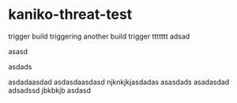 # kaniko-threat-test

trigger build
triggering another build
trigger
ttttttt
adsad

asasd

asdads


asdadaasdad
asdasdaasdasd
njknkjkjasdadas
asasdads
asadasdad
adsadssd
jbkbkjb
asdasd
